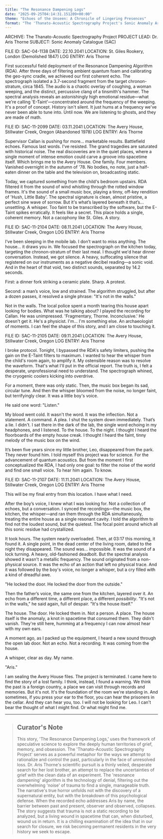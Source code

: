 ```yaml
---
title: "The Resonance Dampening Logs"
date: "2025-09-25T04:14:31.151209+00:00"
theme: "Echoes of the Unseen: A Chronicle of Lingering Presences"
format: "The 'Thanato-Acoustic Spectrography Project's Sonic Anomaly Archives"
---
```




ARCHIVE: The Thanato-Acoustic Spectrography Project
PROJECT LEAD: Dr. Aris Thorne
SUBJECT: Sonic Anomaly Catalogue (SAC)

FILE ID: SAC-04-1138
DATE: 22.10.2041
LOCATION: St. Giles Rookery, London (Demolished 1847)
LOG ENTRY: Aris Thorne

First successful field deployment of the Resonance Dampening Algorithm (RDA). After three days of filtering ambient quantum foam and calibrating the geo-sync cradle, we achieved our first coherent echo. The spectrograph isolated a 3.7-second fragment from the target chronon-stratum, circa 1845. The audio is a chaotic overlay of coughing, a woman weeping, and the distinct, percussive clang of a tinsmith's hammer. The spectral analysis reveals an astonishingly high emotional residue—what we're calling 'E-Taint'—concentrated around the frequency of the weeping. It's a proof of concept. History isn't silent. It just hums at a frequency we've never been able to tune into. Until now. We are listening to ghosts, and they are made of math.

FILE ID: SAC-11-2099
DATE: 03.11.2041
LOCATION: The Avery House, Stillwater Creek, Oregon (Abandoned 1978)
LOG ENTRY: Aris Thorne

Supervisor Callan is pushing for more… marketable results. Battlefield echoes. Famous last words. I've resisted. The grand tragedies are saturated with historical noise. The real discoveries are in the quiet places, where a single moment of intense emotion could carve a groove into spacetime itself. Which brings me to the Avery House. One family. Four members. Vanished overnight in the autumn of '78. No bodies, no note, just a half-eaten dinner on the table and the television on, broadcasting static.

Today, we captured something from the child's bedroom upstairs. RDA filtered it from the sound of wind whistling through the rotted window frames. It's the sound of a small music box, playing a tinny, off-key rendition of 'Hush, Little Baby'. The spectral signature is clean, almost pristine, a perfect sine wave of sorrow. But it's what’s layered beneath it that’s… unsettling. A whisper. Too faint to be transcribed by the software, but the E-Taint spikes erratically. It feels like a secret. This place holds a single, coherent memory. Not a cacophony like St. Giles. A story.

FILE ID: SAC-11-2104
DATE: 08.11.2041
LOCATION: The Avery House, Stillwater Creek, Oregon
LOG ENTRY: Aris Thorne

I’ve been sleeping in the mobile lab. I don’t want to miss anything. The house… it draws you in. We focused the spectrograph on the kitchen today, targeting the chronon-stratum of their last meal. I thought we'd hear dinner conversation. Instead, we got silence. A heavy, suffocating silence that registered on our instruments as a negative decibel reading—a sonic void. And in the heart of that void, two distinct sounds, separated by 14.2 seconds.

First: a dinner fork striking a ceramic plate. Sharp. A protest.

Second: a man’s voice, low and strained. The algorithm struggled, but after a dozen passes, it resolved a single phrase: "It's not in the walls."

Not in the walls. The local police spent a month tearing this house apart looking for bodies. What was he talking about? I played the recording for Callan. He was unimpressed. 'Fragmentary, Thorne. Inconclusive.' He doesn't get it. He's a physicist. I'm… I'm something else. An archaeologist of moments. I can feel the shape of this story, and I am close to touching it.

FILE ID: SAC-11-2105
DATE: 09.11.2041
LOCATION: The Avery House, Stillwater Creek, Oregon
LOG ENTRY: Aris Thorne

I broke protocol. Tonight, I bypassed the RDA's safety limiters, pushing the gain on the E-Taint filters to maximum. I wanted to hear the whisper from the child's room again, to amplify it. My ostensible reason was to resolve the waveform. That's what I'll put in the official report. The truth is, I felt a desperate, unprofessional need to understand. The spectrograph whined, the cryogenic coolers kicking into overdrive.

For a moment, there was only static. Then, the music box began its sad, circular tune. And then the whisper bloomed from the noise, no longer faint, but terrifyingly clear. It was a little boy's voice.

He said one word: "Listen."

My blood went cold. It wasn't the word. It was the inflection. Not a statement. A command. A plea. I shut the system down immediately. That’s a lie. I didn't. I sat there in the dark of the lab, the single word echoing in my headphones, and I listened. To the house. To the night. I thought I heard the floorboards of the empty house creak. I thought I heard the faint, tinny melody of the music box on the wind.

It’s been five years since my little brother, Leo, disappeared from the park. They never found him. I told myself this project was for science. For the advancement of quantum acoustics. But from the moment I first conceptualized the RDA, I had only one goal: to filter the noise of the world and find one small voice. To hear him again. To know.

FILE ID: SAC-11-2107
DATE: 11.11.2041
LOCATION: The Avery House, Stillwater Creek, Oregon
LOG ENTRY: Aris Thorne

This will be my final entry from this location. I have what I need.

After the boy’s voice, I knew what I was looking for. Not a collection of echoes, but a conversation. I synced the recordings—the music box, the kitchen, the whisper—and ran them through the RDA simultaneously, treating the entire house as a single resonant cavity. I told the algorithm to find not the loudest sound, but the quietest. The focal point around which all this sonic residue had crystallized.

It took hours. The system nearly overloaded. Then, at 03:17 this morning, it found it. A single point, in the dead center of the living room, dated to the night they disappeared. The sound was… impossible. It was the sound of a lock turning. A heavy, old-fashioned deadbolt. But the spectral analysis showed it wasn't a metallic frequency. The sound originated from a non-physical source. It was the echo of an action that left no physical trace. And it was followed by the boy's voice, no longer a whisper, but a cry filled with a kind of dreadful awe.

"He locked the door. He locked the door from the outside."

Then the father’s voice, the same one from the kitchen, layered over it. An echo from a different time, a different place, a different *possibility*. "It's not in the walls," he said again, full of despair. "It's the house itself."

The house. The door. He locked them in. Not a person. A place. The house itself is the anomaly, a knot in spacetime that consumed them. They didn't vanish. They're still here, humming at a frequency I can now almost hear with my own ears.

A moment ago, as I packed up the equipment, I heard a new sound through the open lab door. Not an echo. Not a recording. It was coming from the house.

A whisper, clear as day. My name.

"Aris."

I am sealing the Avery House files. The project is terminated. I came here to find the story of a lost family. I think, instead, I found a warning. We think the past is a foreign country, a place we can visit through records and memories. But it's not. It's the foundation of the room we're standing in. And sometimes, if you press your ear to the floor, you can hear the prisoners in the cellar. And they can hear you, too. I will not be looking for Leo. I can't bear the thought of what I might find. Or what might find me.

---

> ## Curator's Note
>
> This story, 'The Resonance Dampening Logs,' uses the framework of speculative science to explore the deeply human territories of grief, memory, and obsession. The 'Thanato-Acoustic Spectrography Project' serves as a powerful metaphor for the ways we attempt to rationalize and control the past, particularly in the face of unresolved loss. Dr. Aris Thorne's scientific pursuit is a thinly veiled, desperate search for her lost brother, an attempt to replace the uncertainties of grief with the clean data of an experiment. The 'resonance dampening' algorithm is the technology of denial, filtering out the overwhelming 'noise' of trauma to find a single, manageable truth. The narrative's true horror unfolds not with the discovery of a supernatural entity, but with the breakdown of this psychological defense. When the recorded echo addresses Aris by name, the barrier between past and present, observer and observed, collapses. The story suggests that trauma is not a static recording to be analyzed, but a living wound in spacetime that can, when disturbed, wound us in return. It is a chilling examination of the idea that in our search for closure, we risk becoming permanent residents in the very history we seek to escape.
